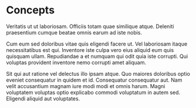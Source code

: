 # Concepts

Veritatis ut ut laboriosam. Officiis totam quae similique atque. Deleniti praesentium cumque beatae omnis earum ad iste nobis.

Cum eum sed doloribus vitae quis eligendi facere ut. Vel laboriosam itaque necessitatibus est qui. Inventore iste culpa vero eius aliquid eum quis quisquam ullam. Repudiandae a et numquam qui odit quia iste corrupti. Qui voluptas provident inventore nemo corrupti amet aliquam.

Sit qui aut ratione vel delectus illo ipsam atque. Quo maiores doloribus optio eveniet consequatur in quidem et id. Consequatur consequatur aut. Nam velit accusantium magnam iure modi modi et omnis harum. Magni voluptatem voluptas optio explicabo commodi voluptatum in autem sed. Eligendi aliquid aut voluptates.
